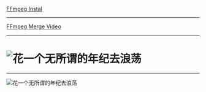 [FFmpeg Instal](https://github.com/alihanniba/master/blob/master/FFmpeg/ffmpeg.md) 


-------------

[FFmpeg  Merge Video](https://github.com/alihanniba/master/blob/master/FFmpeg/merge.md) 



---

![花一个无所谓的年纪去浪荡](https://github.com/alihanniba/master/blob/master/images/fuck.jpg  "花一个无所谓的年纪去浪荡")
=======

------


![花一个无所谓的年纪去浪荡](https://github.com/alihanniba/master/blob/master/images/fuck.jpg  "花一个无所谓的年纪去浪荡")

